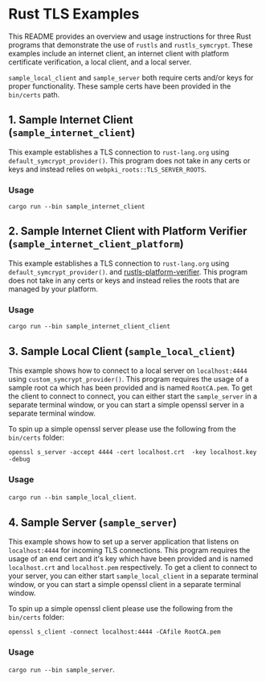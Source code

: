 # Rust TLS Examples

This README provides an overview and usage instructions for three Rust programs that demonstrate the use of `rustls` and `rustls_symcrypt`. These examples include an internet client, an internet client with platform certificate verification, a local client, and a local server.


`sample_local_client` and `sample_server` both require certs and/or keys for proper functionality. These sample certs have been provided in the `bin/certs` path. 

## 1. Sample Internet Client (`sample_internet_client`)

This example establishes a TLS connection to `rust-lang.org` using `default_symcrypt_provider()`. This program does not take in any certs or keys and instead relies on `webpki_roots::TLS_SERVER_ROOTS`.

### Usage
`cargo run --bin sample_internet_client`

## 2. Sample Internet Client with Platform Verifier (`sample_internet_client_platform`)

This example establishes a TLS connection to `rust-lang.org` using `default_symcrypt_provider()`. and [rustls-platform-verifier](https://github.com/rustls/rustls-platform-verifier). This program does not take in any certs or keys and instead relies the roots that are managed by your platform.

### Usage
`cargo run --bin sample_internet_client_client`

## 3. Sample Local Client (`sample_local_client`)

This example shows how to connect to a local server on `localhost:4444` using `custom_symcrypt_provider()`. This program requires the usage of a sample root ca which has been provided and is named `RootCA.pem`. To get the client to connect to connect, you can either start the `sample_server` in a separate terminal window, or you can start a simple openssl server in a separate terminal window.

To spin up a simple openssl server please use the following from the `bin/certs` folder:

`openssl s_server -accept 4444 -cert localhost.crt  -key localhost.key -debug`

### Usage
`cargo run --bin sample_local_client`.

## 4. Sample Server (`sample_server`)

This example shows how to set up a server application that listens on `localhost:4444` for incoming TLS connections. This program requires the usage of an end cert and it's key which have been provided and is named `localhost.crt` and `localhost.pem` respectively. To get a client to connect to your server, you can either start `sample_local_client` in a separate terminal window, or you can start a simple openssl client in a separate terminal window.

To spin up a simple openssl client please use the following from the `bin/certs` folder:

`openssl s_client -connect localhost:4444 -CAfile RootCA.pem`

### Usage
`cargo run --bin sample_server`.

